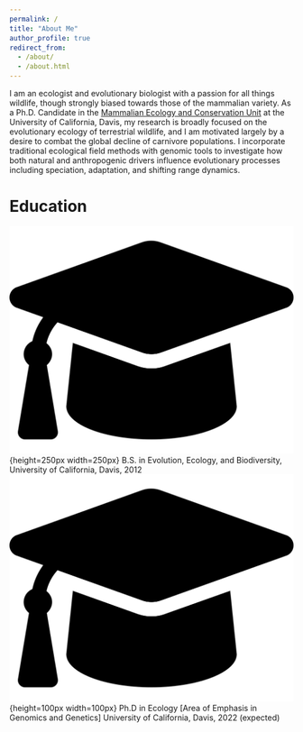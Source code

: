 ```yaml
---
permalink: /
title: "About Me"
author_profile: true
redirect_from: 
  - /about/
  - /about.html
---
```


I am an ecologist and evolutionary biologist with a passion for all things wildlife, though strongly biased towards those of the mammalian variety. As a Ph.D. Candidate in the [Mammalian Ecology and Conservation Unit](https://mecu.ucdavis.edu) at the University of California, Davis, my research is broadly focused on the evolutionary ecology of terrestrial wildlife, and I am motivated largely by a desire to combat the global decline of carnivore populations. I incorporate traditional ecological field methods with genomic tools to investigate how both natural and anthropogenic drivers influence evolutionary processes including speciation, adaptation, and shifting range dynamics. 

# Education
![fa-crown](/images/graduation-cap-solid.svg){height=250px width=250px} B.S. in Evolution, Ecology, and Biodiversity, University of California, Davis, 2012
![fa-crown](/images/graduation-cap-solid.svg){height=100px width=100px} Ph.D in Ecology [Area of Emphasis in Genomics and Genetics]  University of California, Davis, 2022 (expected)

